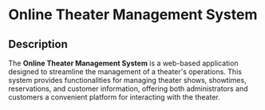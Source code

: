 # Online Theater Management System

## Description

The **Online Theater Management System** is a web-based application designed to streamline the management of a theater's operations. This system provides functionalities for managing theater shows, showtimes, reservations, and customer information, offering both administrators and customers a convenient platform for interacting with the theater.
